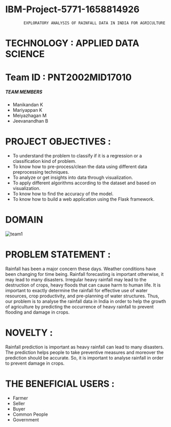#   **IBM-Project-5771-1658814926**
            EXPLORATORY ANALYSIS OF RAINFALL DATA IN INDIA FOR AGRICULTURE
# TECHNOLOGY : APPLIED DATA SCIENCE
#  Team ID : PNT2002MID17010                                                     
##### TEAM MEMBERS 
- Manikandan K
- Mariyappan K
- Meiyazhagan M 
- Jeevanandhan B

# PROJECT OBJECTIVES : 
* To understand the problem to classify if it is a regression or a classification kind of problem.
* To know how to pre-process/clean the data using different data preprocessing techniques.
* To analyze or get insights into data through visualization.
* To apply different algorithms according to the dataset and based on visualization.
* To know how to find the accuracy of the model.
* To know how to build a web application using the Flask framework.

# DOMAIN
![team1](https://user-images.githubusercontent.com/115522489/195401655-6979ad30-f5d4-4499-862c-7f9fbcfdd0ed.jpeg)
# PROBLEM STATEMENT :
Rainfall has been a major concern these days. Weather conditions have been changing for time being. Rainfall forecasting is important otherwise, it may lead to many disasters. Irregular heavy rainfall may lead to the destruction of crops, heavy floods that can cause harm to human life. It is important to exactly determine the rainfall for effective use of water resources, crop productivity, and pre-planning of water structures. Thus, our problem is to analyse the rainfall data in India in order to help the growth of agriculture by predicting the occurrence of heavy rainfall to prevent flooding and damage in crops.

# NOVELTY :
Rainfall prediction is important as heavy rainfall can lead to many disasters. The prediction helps people to take preventive measures and moreover the prediction should be accurate. So, it is important to analyse rainfall in order to prevent damage in crops.
# THE BENEFICIAL USERS :
- Farmer
- Seller
- Buyer
- Common People
- Government
